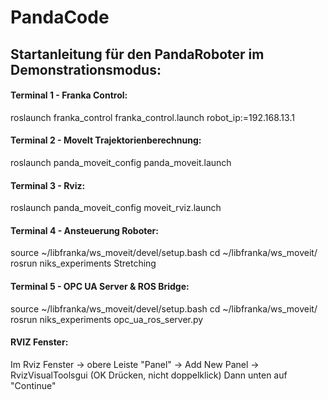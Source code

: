 # PandaCode

## Startanleitung für den PandaRoboter im Demonstrationsmodus:

#### Terminal 1 - Franka Control:
roslaunch franka_control franka_control.launch robot_ip:=192.168.13.1

#### Terminal 2 - MoveIt Trajektorienberechnung:
roslaunch panda_moveit_config panda_moveit.launch

#### Terminal 3 - Rviz:
roslaunch panda_moveit_config moveit_rviz.launch

#### Terminal 4 - Ansteuerung Roboter:
source ~/libfranka/ws_moveit/devel/setup.bash
cd ~/libfranka/ws_moveit/
rosrun niks_experiments Stretching

#### Terminal 5 - OPC UA Server & ROS Bridge:
source ~/libfranka/ws_moveit/devel/setup.bash
cd ~/libfranka/ws_moveit/
rosrun niks_experiments opc_ua_ros_server.py

#### RVIZ Fenster:
Im Rviz Fenster -> obere Leiste "Panel" -> Add New Panel -> RvizVisualToolsgui (OK Drücken, nicht doppelklick)
Dann unten auf "Continue"



